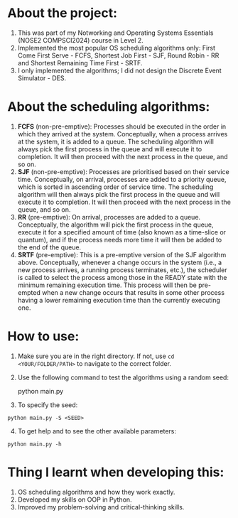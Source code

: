 # About the project:

 1. This was part of my Notworking and Operating Systems Essentials (NOSE2 COMPSCI2024) course in Level 2.
 2. Implemented the most popular OS scheduling algorithms only: First Come First Serve - FCFS, Shortest Job First - SJF, Round Robin - RR and Shortest Remaining Time First - SRTF.
 3. I only implemented the algorithms; I did not design the Discrete Event Simulator - DES.

# About the scheduling algorithms:

 1. **FCFS** (non-pre-emptive): Processes should be executed in the
    order in which they arrived at the system. Conceptually, when a
    process arrives at the system, it is added to a queue. The
    scheduling algorithm will always pick the first process in the queue
    and will execute it to completion. It will then proceed with the
    next process in the queue, and so on.
 2. **SJF** (non-pre-emptive): Processes are prioritised based on their
    service time. Conceptually, on arrival, processes are added to a
    priority queue, which is sorted in ascending order of service time.
    The scheduling algorithm will then always pick the first process in
    the queue and will execute it to completion. It will then proceed
    with the next process in the queue, and so on.
 3. **RR** (pre-emptive): On arrival, processes are added to a queue.
    Conceptually, the algorithm will pick the first process in the
    queue, execute it for a specified amount of time (also known as a
    time-slice or quantum), and if the process needs more time it will
    then be added to the end of the queue.
 4. **SRTF** (pre-emptive): This is a pre-emptive version of the SJF
    algorithm above. Conceptually, whenever a change occurs in the
    system (i.e., a new process arrives, a running process terminates,
    etc.), the scheduler is called to select the process among those in
    the READY state with the minimum remaining execution time. This
    process will then be pre-empted when a new change occurs that
    results in some other process having a lower remaining execution
    time than the currently executing one.

# How to use:

 1.  Make sure you are in the right directory. If not, use  `cd <YOUR/FOLDER/PATH>`  to navigate to the correct folder.
 2. Use the following command to test the algorithms using a random seed:

    python main.py

  3. To specify the seed:

    python main.py -S <SEED>
  4. To get help and to see the other available parameters:

    python main.py -h

# Thing I learnt when developing this:

 1. OS scheduling algorithms and how they work exactly.
 2. Developed my skills on OOP in Python.
 3. Improved my problem-solving and critical-thinking skills.
